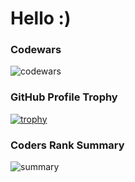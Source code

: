 # Hello :)

### Codewars
![codewars](https://www.codewars.com/users/adrianrl99/badges/large)

### GitHub Profile Trophy
[![trophy](https://github-profile-trophy.vercel.app/?username=adrianrl99&theme=onedark&no-frame=true)](https://github.com/ryo-ma/github-profile-trophy)

### Coders Rank Summary 
![summary](https://cr-ss-service.azurewebsites.net/api/ScreenShot?widget=summary&username=adrianrl99)

